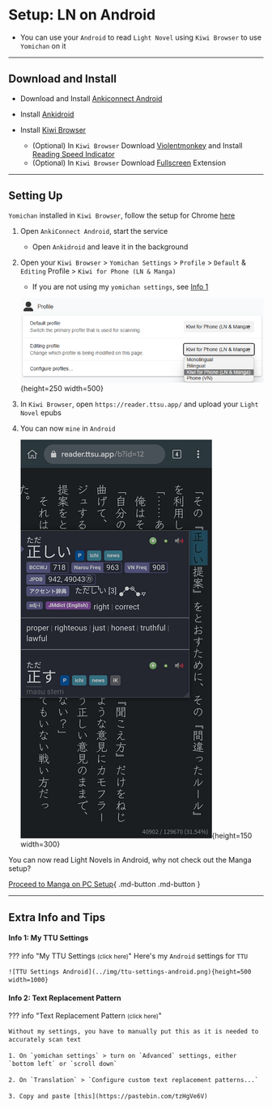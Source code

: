 # Setup: LN on Android

- You can use your `Android` to read `Light Novel` using `Kiwi Browser` to use `Yomichan` on it

---

## Download and Install

- Download and Install [Ankiconnect Android](https://drive.google.com/drive/folders/1LG1e4mUmBivgW_ebaP0M2HljlHVclNEg?usp=sharing)

- Install [Ankidroid](https://play.google.com/store/apps/details?id=com.ichi2.anki)

- Install [Kiwi Browser](https://play.google.com/store/apps/details?id=com.kiwibrowser.browser&hl=en_US)
    - (Optional) In `Kiwi Browser` Download [Violentmonkey](https://chrome.google.com/webstore/detail/violentmonkey/jinjaccalgkegednnccohejagnlnfdag) and Install [Reading Speed Indicator](https://greasyfork.org/en/scripts/459921-reading-speed-statistics-ttsu-app)
    - (Optional) In `Kiwi Browser` Download [Fullscreen](https://chrome.google.com/webstore/detail/fullscreen/lbpgkagpackldbkfookmmdpfaolnoged) Extension

---

## Setting Up

`Yomichan` installed in `Kiwi Browser`, follow the setup for Chrome [here](https://xelieu.github.io/jp-lazy-guide/jp-lazy-guide/setupYomichan/#download-and-install)

1. Open `AnkiConnect Android`, start the service
    - Open `Ankidroid` and leave it in the background

2. Open your `Kiwi Browser` > `Yomichan Settings` > `Profile` > `Default` & `Editing` Profile > `Kiwi for Phone (LN & Manga)`
    - If you are not using my `yomichan settings`, see [Info 1](https://xelieu.github.io/jp-lazy-guide/jp-lazy-guide/setupLnOnAndroid/#info-2-text-replacement-pattern)

    ![Yomichan Profile Phone](../img/yomichan-profile-phone.png){height=250 width=500}

3. In `Kiwi Browser`, open `https://reader.ttsu.app/` and upload your `Light Novel` epubs

4. You can now `mine` in `Android`

    ![TTU Android](../img/ttu-android.png){height=150 width=300}


You can now read Light Novels in Android, why not check out the Manga setup?

[Proceed to Manga on PC Setup](setupMangaOnPC.md){ .md-button .md-button }

---

## Extra Info and Tips


#### Info 1: My TTU Settings

??? info "My TTU Settings <small>(click here)</small>"
    Here's my `Android` settings for `TTU`

    ![TTU Settings Android](../img/ttu-settings-android.png){height=500 width=1000}

#### Info 2: Text Replacement Pattern

??? info "Text Replacement Pattern <small>(click here)</small>"

    Without my settings, you have to manually put this as it is needed to accurately scan text

    1. On `yomichan settings` > turn on `Advanced` settings, either `bottom left` or `scroll down`

    2. On `Translation` > `Configure custom text replacement patterns...`

    3. Copy and paste [this](https://pastebin.com/tzHgVe6V)
